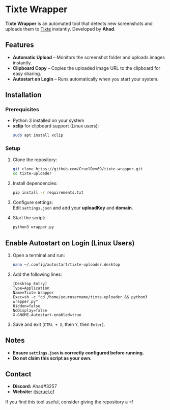 # Tixte Wrapper

**Tixte Wrapper** is an automated tool that detects new screenshots and uploads them to [Tixte](https://tixte.com) instantly. Developed by **Ahad**.   

## Features  
- **Automatic Upload** – Monitors the screenshot folder and uploads images instantly.  
- **Clipboard Copy** – Copies the uploaded image URL to the clipboard for easy sharing.  
- **Autostart on Login** – Runs automatically when you start your system.  

## Installation  

### Prerequisites  
- Python 3 installed on your system  
- **xclip** for clipboard support (Linux users):  
  ```bash
  sudo apt install xclip
  ```

### Setup  

1. Clone the repository:  
   ```bash
   git clone https://github.com/CruelDev69/tixte-wrapper.git
   cd tixte-uploader
   ```

2. Install dependencies:  
   ```bash
   pip install -r requirements.txt
   ```

3. Configure settings:  
   Edit `settings.json` and add your **uploadKey** and **domain**.  

4. Start the script:  
   ```bash
   python3 wrapper.py
   ```

## Enable Autostart on Login (Linux Users)

1. Open a terminal and run:  
   ```bash
   nano ~/.config/autostart/tixte-uploader.desktop
   ```

2. Add the following lines:  
   ```
   [Desktop Entry]
   Type=Application
   Name=Tixte Wrapper
   Exec=sh -c "cd /home/yourusername/tixte-uploader && python3 wrapper.py"
   Hidden=false
   NoDisplay=false
   X-GNOME-Autostart-enabled=true
   ```

3. Save and exit (`CTRL + X`, then `Y`, then `Enter`).  

## Notes  
- **Ensure `settings.json` is correctly configured before running.**  
- **Do not claim this script as your own.**  

## Contact  
- **Discord:** Ahad#3257  
- **Website:** [itscruel.cf](https://www.itscruel.cf)  

If you find this tool useful, consider giving the repository a ⭐! 
